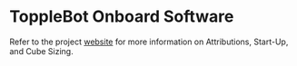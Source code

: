 # ToppleBot Onboard Software

Refer to the project [website](https://gabearod2.github.io/topplebot) for more information on Attributions, Start-Up, and Cube Sizing.
